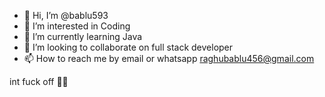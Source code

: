 - 👋 Hi, I’m @bablu593
- 👀 I’m interested in Coding
- 🌱 I’m currently learning Java
- 💞️ I’m looking to collaborate on full stack developer
- 📫 How to reach me by email or whatsapp
raghubablu456@gmail.com

<!---
bablu593/bablu593 is a ✨ special ✨ repository because its `README.md` (this file) appears on your GitHub profile.
You can click the Preview link to take a look at your changes.
--->
int fuck off 📴🖕
